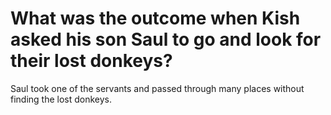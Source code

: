 # What was the outcome when Kish asked his son Saul to go and look for their lost donkeys?

Saul took one of the servants and passed through many places without finding the lost donkeys.
